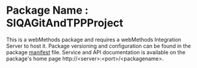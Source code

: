 # Package Name : SIQAGitAndTPPProject
This is a webMethods package and requires a webMethods Integration Server to host it. Package versioning and configuration can be found in the package [manifest](./SIQAGitAndTPPProject/manifest.v3) file. Service and API documentation is available on the package's home page http://&lt;server&gt;:&lt;port&gt;/&lt;packagename>.